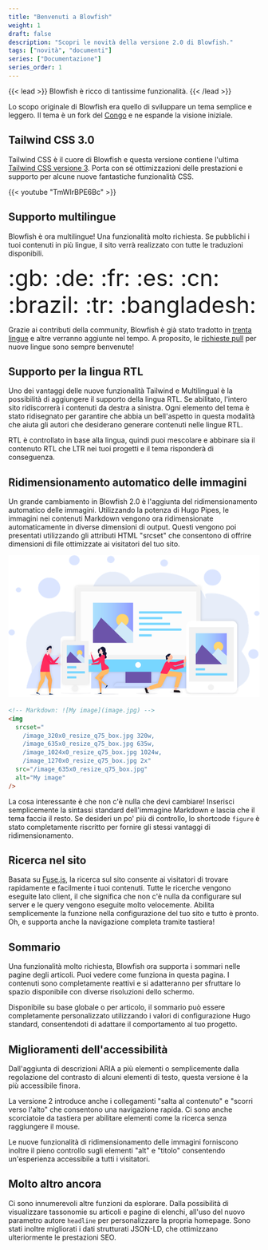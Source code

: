 ```yaml
---
title: "Benvenuti a Blowfish"
weight: 1
draft: false
description: "Scopri le novità della versione 2.0 di Blowfish."
tags: ["novità", "documenti"]
series: ["Documentazione"]
series_order: 1
---
```


{{< lead >}}
Blowfish è ricco di tantissime funzionalità.
{{< /lead >}}

Lo scopo originale di Blowfish era quello di sviluppare un tema semplice e leggero. Il tema è un fork del <a target="_blank" href="https://github.com/nunocoracao/congo">Congo</a> e ne espande la visione iniziale.

## Tailwind CSS 3.0

Tailwind CSS è il cuore di Blowfish e questa versione contiene l'ultima [Tailwind CSS versione 3](https://tailwindcss.com/blog/tailwindcss-v3). Porta con sé ottimizzazioni delle prestazioni e supporto per alcune nuove fantastiche funzionalità CSS.

{{< youtube "TmWIrBPE6Bc" >}}

## Supporto multilingue

Blowfish è ora multilingue! Una funzionalità molto richiesta. Se pubblichi i tuoi contenuti in più lingue, il sito verrà realizzato con tutte le traduzioni disponibili.

<div class="text-2xl text-center" style="font-size: 2.8rem">:gb: :de: :fr: :es: :cn: :brazil: :tr: :bangladesh:</div>

Grazie ai contributi della community, Blowfish è già stato tradotto in [trenta lingue](https://github.com/nunocoracao/blowfish/tree/main/i18n) e altre verranno aggiunte nel tempo. A proposito, le [richieste pull](https://github.com/nunocoracao/blowfish/pulls) per nuove lingue sono sempre benvenute!

## Supporto per la lingua RTL

Uno dei vantaggi delle nuove funzionalità Tailwind e Multilingual è la possibilità di aggiungere il supporto della lingua RTL. Se abilitato, l'intero sito ridiscorrerà i contenuti da destra a sinistra. Ogni elemento del tema è stato ridisegnato per garantire che abbia un bell'aspetto in questa modalità che aiuta gli autori che desiderano generare contenuti nelle lingue RTL. 

RTL è controllato in base alla lingua, quindi puoi mescolare e abbinare sia il contenuto RTL che LTR nei tuoi progetti e il tema risponderà di conseguenza.

## Ridimensionamento automatico delle immagini

Un grande cambiamento in Blowfish 2.0 è l'aggiunta del ridimensionamento automatico delle immagini. Utilizzando la potenza di Hugo Pipes, le immagini nei contenuti Markdown vengono ora ridimensionate automaticamente in diverse dimensioni di output. Questi vengono poi presentati utilizzando gli attributi HTML "srcset" che consentono di offrire dimensioni di file ottimizzate ai visitatori del tuo sito.

![](image-resizing.png)

```html
<!-- Markdown: ![My image](image.jpg) -->
<img
  srcset="
    /image_320x0_resize_q75_box.jpg 320w,
    /image_635x0_resize_q75_box.jpg 635w,
    /image_1024x0_resize_q75_box.jpg 1024w,
    /image_1270x0_resize_q75_box.jpg 2x"
  src="/image_635x0_resize_q75_box.jpg"
  alt="My image"
/>
```

La cosa interessante è che non c'è nulla che devi cambiare! Inserisci semplicemente la sintassi standard dell'immagine Markdown e lascia che il tema faccia il resto. Se desideri un po' più di controllo, lo shortcode `figure` è stato completamente riscritto per fornire gli stessi vantaggi di ridimensionamento.


## Ricerca nel sito

Basata su [Fuse.js](https://fusejs.io), la ricerca sul sito consente ai visitatori di trovare rapidamente e facilmente i tuoi contenuti. Tutte le ricerche vengono eseguite lato client, il che significa che non c'è nulla da configurare sul server e le query vengono eseguite molto velocemente. Abilita semplicemente la funzione nella configurazione del tuo sito e tutto è pronto. Oh, e supporta anche la navigazione completa tramite tastiera!

## Sommario

Una funzionalità molto richiesta, Blowfish ora supporta i sommari nelle pagine degli articoli. Puoi vedere come funziona in questa pagina. I contenuti sono completamente reattivi e si adatteranno per sfruttare lo spazio disponibile con diverse risoluzioni dello schermo. 

Disponibile su base globale o per articolo, il sommario può essere completamente personalizzato utilizzando i valori di configurazione Hugo standard, consentendoti di adattare il comportamento al tuo progetto.

## Miglioramenti dell'accessibilità

Dall'aggiunta di descrizioni ARIA a più elementi o semplicemente dalla regolazione del contrasto di alcuni elementi di testo, questa versione è la più accessibile finora. 

La versione 2 introduce anche i collegamenti "salta al contenuto" e "scorri verso l'alto" che consentono una navigazione rapida. Ci sono anche scorciatoie da tastiera per abilitare elementi come la ricerca senza raggiungere il mouse. 

Le nuove funzionalità di ridimensionamento delle immagini forniscono inoltre il pieno controllo sugli elementi "alt" e "titolo" consentendo un'esperienza accessibile a tutti i visitatori.

## Molto altro ancora

Ci sono innumerevoli altre funzioni da esplorare. Dalla possibilità di visualizzare tassonomie su articoli e pagine di elenchi, all'uso del nuovo parametro autore `headline` per personalizzare la propria homepage. Sono stati inoltre migliorati i dati strutturati JSON-LD, che ottimizzano ulteriormente le prestazioni SEO.